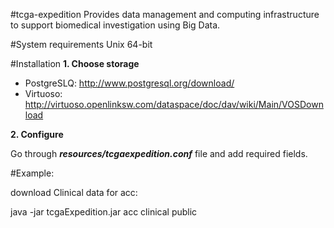 #tcga-expedition
Provides data management and computing infrastructure to support biomedical investigation using Big Data.

#System requirements
Unix 64-bit

#Installation
<b>1. Choose storage</b>
  - PostgreSLQ: http://www.postgresql.org/download/
  - Virtuoso: http://virtuoso.openlinksw.com/dataspace/doc/dav/wiki/Main/VOSDownload
  <p>
  
<b>2. Configure</b>
<p>
Go through <b><i>resources/tcgaexpedition.conf</i></b> file and add required fields.




#Example:

download Clinical data for acc:

java -jar tcgaExpedition.jar acc clinical public
